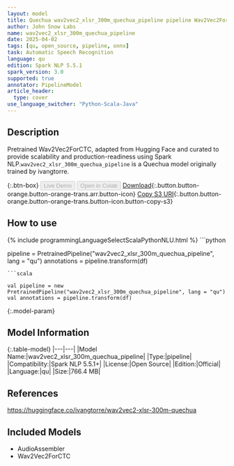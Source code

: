 ```yaml
---
layout: model
title: Quechua wav2vec2_xlsr_300m_quechua_pipeline pipeline Wav2Vec2ForCTC from ivangtorre
author: John Snow Labs
name: wav2vec2_xlsr_300m_quechua_pipeline
date: 2025-04-02
tags: [qu, open_source, pipeline, onnx]
task: Automatic Speech Recognition
language: qu
edition: Spark NLP 5.5.1
spark_version: 3.0
supported: true
annotator: PipelineModel
article_header:
  type: cover
use_language_switcher: "Python-Scala-Java"
---
```


## Description

Pretrained Wav2Vec2ForCTC, adapted from Hugging Face and curated to provide scalability and production-readiness using Spark NLP.`wav2vec2_xlsr_300m_quechua_pipeline` is a Quechua model originally trained by ivangtorre.

{:.btn-box}
<button class="button button-orange" disabled>Live Demo</button>
<button class="button button-orange" disabled>Open in Colab</button>
[Download](https://s3.amazonaws.com/auxdata.johnsnowlabs.com/public/models/wav2vec2_xlsr_300m_quechua_pipeline_qu_5.5.1_3.0_1743589870777.zip){:.button.button-orange.button-orange-trans.arr.button-icon}
[Copy S3 URI](s3://auxdata.johnsnowlabs.com/public/models/wav2vec2_xlsr_300m_quechua_pipeline_qu_5.5.1_3.0_1743589870777.zip){:.button.button-orange.button-orange-trans.button-icon.button-copy-s3}

## How to use



<div class="tabs-box" markdown="1">
{% include programmingLanguageSelectScalaPythonNLU.html %}
```python

pipeline = PretrainedPipeline("wav2vec2_xlsr_300m_quechua_pipeline", lang = "qu")
annotations =  pipeline.transform(df)   

```
```scala

val pipeline = new PretrainedPipeline("wav2vec2_xlsr_300m_quechua_pipeline", lang = "qu")
val annotations = pipeline.transform(df)

```
</div>

{:.model-param}
## Model Information

{:.table-model}
|---|---|
|Model Name:|wav2vec2_xlsr_300m_quechua_pipeline|
|Type:|pipeline|
|Compatibility:|Spark NLP 5.5.1+|
|License:|Open Source|
|Edition:|Official|
|Language:|qu|
|Size:|766.4 MB|

## References

https://huggingface.co/ivangtorre/wav2vec2-xlsr-300m-quechua

## Included Models

- AudioAssembler
- Wav2Vec2ForCTC